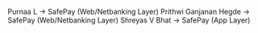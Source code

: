 Purnaa L -> SafePay (Web/Netbanking Layer)
Prithwi Ganjanan Hegde -> SafePay (Web/Netbanking Layer)
Shreyas V Bhat -> SafePay (App Layer)
